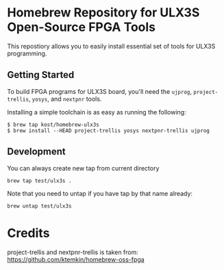 # Homebrew Repository for ULX3S Open-Source FPGA Tools

This repostiory allows you to easily install essential set of tools for ULX3S programming.

## Getting Started

To build FPGA programs for ULX3S board, you'll need the `ujprog`, `project-trellis`, `yosys`, and `nextpnr` tools.

Installing a simple toolchain is as easy as running the following:

```
$ brew tap kost/homebrew-ulx3s
$ brew install --HEAD project-trellis yosys nextpnr-trellis ujprog
```

## Development

You can always create new tap from current directory
```
brew tap test/ulx3s .
```

Note that you need to untap if you have tap by that name already:
```
brew untap test/ulx3s
```

# Credits

project-trellis and nextpnr-trellis is taken from: https://github.com/ktemkin/homebrew-oss-fpga

